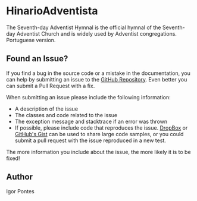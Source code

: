 HinarioAdventista
=================

The Seventh-day Adventist Hymnal is the official hymnal of the Seventh-day Adventist Church and is widely used by Adventist congregations. Portuguese version.


Found an Issue?
---------------
If you find a bug in the source code or a mistake in the documentation, you can help by submitting an issue to the [GitHub Repository](https://github.com/igorpontes/HinarioAdventista). Even better you can submit a Pull Request with a fix.

When submitting an issue please include the following information:
  * A description of the issue
  * The classes and code related to the issue
  * The exception message and stacktrace if an error was thrown
  * If possible, please include code that reproduces the issue. [DropBox](http://www.dropbox.com) or [GitHub's Gist](https://gist.github.com/) can be used to share large code samples, or you could submit a pull request with the issue reproduced in a new test.

The more information you include about the issue, the more likely it is to be fixed!


Author
--------
Igor Pontes
